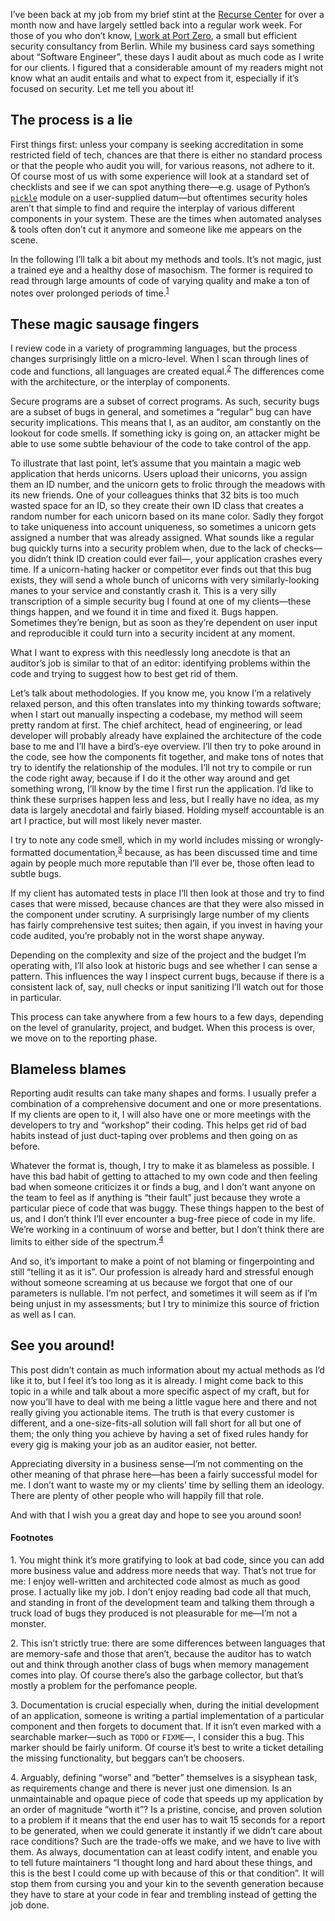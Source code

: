 I’ve been back at my job from my brief stint at the [Recurse Center](https://www.recurse.com/scout/click?t=3f214b4d8605308d27685ebd4548905e)
for over a month now and have largely settled back into a regular work week.
For those of you who don’t know, [I work at Port Zero](http://port-zero.com/),
a small but efficient security consultancy from Berlin. While my business card
says something about “Software Engineer”, these days I audit about as much code
as I write for our clients. I figured that a considerable amount of my readers
might not know what an audit entails and what to expect from it, especially if
it’s focused on security. Let me tell you about it!

## The process is a lie

First things first: unless your company is seeking accreditation in some
restricted field of tech, chances are that there is either no standard process
or that the people who audit you will, for various reasons, not adhere to it. Of
course most of us with some experience will look at a standard set of
checklists and see if we can spot anything there—e.g. usage of Python’s
[`pickle`](https://docs.python.org/2/library/pickle.html) module on
a user-supplied datum—but oftentimes security holes aren’t that simple to find
and require the interplay of various different components in your system. These
are the times when automated analyses & tools often don’t cut it anymore and
someone like me appears on the scene.

In the following I’ll talk a bit about my methods and tools. It’s not magic,
just a trained eye and a healthy dose of masochism. The former is required to
read through large amounts of code of varying quality and make a ton of notes
over prolonged periods of time.<sup><a href="#1">1</a></sup>

## These magic sausage fingers

I review code in a variety of programming languages, but the process changes
surprisingly little on a micro-level. When I scan through lines of code and
functions, all languages are created equal.<sup><a href="#2">2</a></sup> The
differences come with the architecture, or the interplay of components.

Secure programs are a subset of correct programs. As such, security bugs are a
subset of bugs in general, and sometimes a “regular” bug can have security
implications. This means that I, as an auditor, am constantly on the lookout
for code smells. If something icky is going on, an attacker might be able to use
some subtle behaviour of the code to take control of the app.

To illustrate that last point, let’s assume that you maintain a magic web
application that herds unicorns. Users upload their unicorns, you assign them
an ID number, and the unicorn gets to frolic through the meadows with its new
friends. One of your colleagues thinks that 32 bits is too much wasted space
for an ID, so they create their own ID class that creates a random number for
each unicorn based on its mane color. Sadly they forgot to take uniqueness into account
uniqueness, so sometimes a unicorn gets assigned a number that was already
assigned. What sounds like a regular bug quickly turns into a security problem
when, due to the lack of checks—you didn’t think ID creation
could ever fail—, your application crashes every time. If a unicorn-hating hacker
or competitor ever finds out that this bug exists, they will send a whole bunch
of unicorns with very similarly-looking manes to your service and constantly
crash it. This is a very silly transcription of a simple security bug I found
at one of my clients—these things happen, and we found it in time and fixed it.
Bugs happen. Sometimes they’re benign, but as soon as they’re dependent on user
input and reproducible it could turn into a security incident at any moment.

What I want to express with this needlessly long anecdote is that an auditor’s
job is similar to that of an editor: identifying problems within the code and
trying to suggest how to best get rid of them.

Let’s talk about methodologies. If you know me, you know I’m a relatively
relaxed person, and this often translates into my thinking towards software; 
when I start out manually inspecting a codebase, my method will seem pretty
random at first. The chief architect, head of engineering, or lead developer
will probably already have explained the architecture of the code base to me
and I’ll have a bird’s-eye overview. I’ll then try to poke around in the code,
see how the components fit together, and make tons of notes that try to
identify the relationship of the modules. I’ll not try to compile or run the
code right away, because if I do it the other way around and get something
wrong, I’ll know by the time I first run the application. I’d like to think
these surprises happen less and less, but I really have no idea, as my data
is largely anecdotal and fairly biased. Holding myself accountable is an art I
practice, but will most likely never master.

I try to note any code smell, which in my world includes missing or
wrongly-formatted documentation,<sup><a href="#3">3</a></sup> because, as has
been discussed time and time again by people much more reputable than I’ll ever
be, those often lead to subtle bugs.

If my client has automated tests in place I’ll then look at those and try to
find cases that were missed, because chances are that they were also missed in
the component under scrutiny. A surprisingly large number of my clients has
fairly comprehensive test suites; then again, if you invest in having your code
audited, you’re probably not in the worst shape anyway.

Depending on the complexity and size of the project and the budget I’m
operating with, I’ll also look at historic bugs and see whether I can sense
a pattern. This influences the way I inspect current bugs, because if there is
a consistent lack of, say, null checks or input sanitizing I’ll watch out for
those in particular.

This process can take anywhere from a few hours to a few days,
depending on the level of granularity, project, and budget. When this process
is over, we move on to the reporting phase.

## Blameless blames

Reporting audit results can take many shapes and forms. I usually prefer a
combination of a comprehensive document and one or more presentations. If my
clients are open to it, I will also have one or more meetings with the
developers to try and “workshop” their coding. This helps get rid of bad habits
instead of just duct-taping over problems and then going on as before.

Whatever the format is, though, I try to make it as blameless as possible. I
have this bad habit of getting to attached to my own code and then feeling
bad when someone criticizes it or finds a bug, and I don’t want anyone on the
team to feel as if anything is “their fault” just because they wrote a
particular piece of code that was buggy. These things happen to the best of us,
and I don’t think I’ll ever encounter a bug-free piece of code in my life.
We’re working in a continuum of worse and better, but I don’t think there are
limits to either side of the spectrum.<sup><a href="#4">4</a></sup>

And so, it’s important to make a point of not blaming or fingerpointing and
still “telling it as it is”. Our profession is already hard and stressful enough
without someone screaming at us because we forgot that one of our parameters
is nullable. I’m not perfect, and sometimes it will seem as if I’m being unjust
in my assessments; but I try to minimize this source of friction as well as I
can.

## See you around!

This post didn’t contain as much information about my actual methods as I’d
like it to, but I feel it’s too long as it is already. I might come
back to this topic in a while and talk about a more specific aspect of my
craft, but for now you’ll have to deal with me being a little vague here and
there and not really giving you actionable items. The truth is that every
customer is different, and a one-size-fits-all solution will fall short for
all but one of them; the only thing you achieve by having a set of fixed rules
handy for every gig is making your job as an auditor easier, not better.

Appreciating diversity in a business sense—I’m not commenting on the other
meaning of that phrase here—has been a fairly successful model for me. I don’t
want to waste my or my clients’ time by selling them an ideology. There are
plenty of other people who will happily fill that role.

And with that I wish you a great day and hope to see you around soon!

#### Footnotes

<span id="1">1.</span> You might think it’s more gratifying to look at bad
code, since you can add more business value and address more needs that way.
That’s not true for me: I enjoy well-written and architected code almost as
much as good prose. I actually like my job. I don’t enjoy reading bad code all
that much, and standing in front of the development team and talking them
through a truck load of bugs they produced is not pleasurable for me—I’m not a
monster.

<span id="2">2.</span> This isn’t strictly true: there are some differences
between languages that are memory-safe and those that aren’t, because the
auditor has to watch out and think through another class of bugs when memory
management comes into play. Of course there’s also the garbage collector, but
that’s mostly a problem for the perfomance people.

<span id="3">3.</span> Documentation is crucial especially when, during the
initial development of an application, someone is writing a partial
implementation of a particular component and then forgets to document that. If
it isn’t even marked with a searchable marker—such as `TODO` or `FIXME`—, I
consider this a bug. This marker should be fairly uniform. Of course it’s best
to write a ticket detailing the missing functionality, but beggars can’t be
choosers.

<span id="4">4.</span> Arguably, defining “worse” and “better” themselves is
a sisyphean task, as requirements change and there is never just one dimension.
Is an unmaintainable and opaque piece of code that speeds up my application by
an order of magnitude “worth it”? Is a pristine, concise, and proven solution
to a problem if it means that the end user has to wait 15 seconds for a report
to be generated, when we could generate it instantly if we didn’t care about
race conditions? Such are the trade-offs we make, and we have to live with
them. As always, documentation can at least codify intent, and enable you to
tell future maintainers “I thought long and hard about these things, and this
is the best I could come up with because of this or that condition”. It will
stop them from cursing you and your kin to the seventh generation because they
have to stare at your code in fear and trembling instead of getting the job
done.
